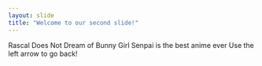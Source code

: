 ```yaml
---
layout: slide
title: "Welcome to our second slide!"
---
```

Rascal Does Not Dream of Bunny Girl Senpai is the best anime ever
Use the left arrow to go back!
